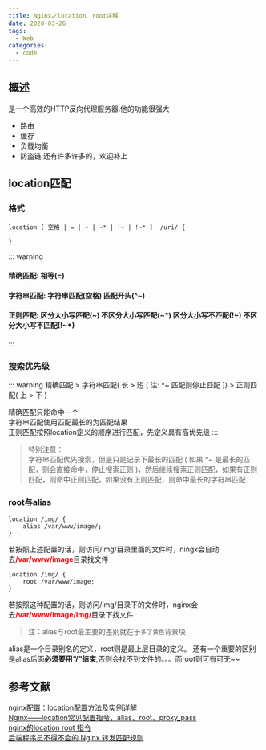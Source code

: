 ```yaml
---
title: Nginx之location、root详解
date: 2020-03-26
tags:
  - Web
categories:
  - code
---
```


## 概述
是一个高效的HTTP反向代理服务器.他的功能很强大
- 路由
- 缓存
- 负载均衡
- 防盗链
还有许多许多的，欢迎补上

## location匹配
### 格式
``` nginx
location [ 空格 | = | ~ | ~* | !~ | !~* ]  /uri/ {
    
}
```

::: warning
#### 精确匹配: 相等(=)
#### 字符串匹配: 字符串匹配(空格) 匹配开头(^~)
#### 正则匹配: 区分大小写匹配(~) 不区分大小写匹配(~\*) 区分大小写不匹配(!~) 不区分大小写不匹配(!~\*)
:::

### 搜索优先级
::: warning
精确匹配 > 
字符串匹配( 长 > 短 [ 注: ^~ 匹配则停止匹配 ]) > 
正则匹配( 上 > 下 )

精确匹配只能命中一个\
字符串匹配使用匹配最长的为匹配结果\
正则匹配按照location定义的顺序进行匹配，先定义具有高优先级
:::

> 特别注意：  
字符串匹配优先搜索，但是只是记录下最长的匹配 ( 如果 ^~ 是最长的匹配，则会直接命中，停止搜索正则 )，然后继续搜索正则匹配，如果有正则匹配，则命中正则匹配，如果没有正则匹配，则命中最长的字符串匹配.

### root与alias
``` nginx
location /img/ {
    alias /var/www/image/;
}
```
若按照上述配置的话，则访问/img/目录里面的文件时，ningx会自动去<font color='red'>**/var/www/image**</font>目录找文件

``` nginx
location /img/ {
    root /var/www/image;
}
```
若按照这种配置的话，则访问/img/目录下的文件时，nginx会去<font color='red'>**/var/www/image/**</font><font color='red'><td bgcolor=yellow>**img/**</td></font>目录下找文件
> 注：alias与root最主要的差别就在于`多了黄色`背景块

alias是一个目录别名的定义，root则是最上层目录的定义。
还有一个重要的区别是alias后面<font><td bgcolor=yellow>**必须要用“/”结束**</td></font>,否则会找不到文件的。。。而root则可有可无~~

## 参考文献
[nginx配置：location配置方法及实例详解](https://www.cnblogs.com/sunkeydev/p/5225051.html)\
[Nginx——location常见配置指令，alias、root、proxy_pass](https://blog.csdn.net/zhangliangzi/article/details/78257593)\
[nginx的location root 指令](https://www.cnblogs.com/shihaiming/p/6183923.html)\
[后端程序员不得不会的 Nginx 转发匹配规则](https://juejin.im/post/5e78626ae51d45270c27a66f?utm_source=gold_browser_extension)